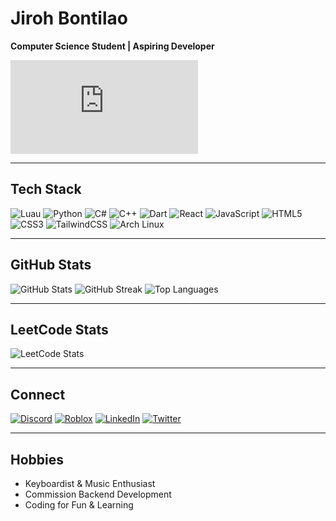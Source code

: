 # Jiroh Bontilao
**Computer Science Student | Aspiring Developer**

![Hero GIF](https://gifdb.com/gif/animated-man-computer-coding-nae6mec378lsg1i3.html)

---

## Tech Stack

![Luau](https://img.shields.io/badge/Luau-%23000000?style=flat&logo=lua&logoColor=white)
![Python](https://img.shields.io/badge/Python-%233776AB?style=flat&logo=python&logoColor=white)
![C#](https://img.shields.io/badge/C%23-%23239120?style=flat&logo=csharp&logoColor=white)
![C++](https://img.shields.io/badge/C%2B%2B-%2300599C?style=flat&logo=cplusplus&logoColor=white)
![Dart](https://img.shields.io/badge/Dart-%230175C2?style=flat&logo=dart&logoColor=white)
![React](https://img.shields.io/badge/React-%23282C34?style=flat&logo=react&logoColor=61DAFB)
![JavaScript](https://img.shields.io/badge/JavaScript-%23323330?style=flat&logo=javascript&logoColor=F7DF1E)
![HTML5](https://img.shields.io/badge/HTML5-%23E34F26?style=flat&logo=html5&logoColor=white)
![CSS3](https://img.shields.io/badge/CSS3-%231572B6?style=flat&logo=css3&logoColor=white)
![TailwindCSS](https://img.shields.io/badge/TailwindCSS-%2338B2AC?style=flat&logo=tailwind-css&logoColor=white)
![Arch Linux](https://img.shields.io/badge/Arch%20Linux-%2D1793D1?style=flat&logo=arch-linux&logoColor=white)

---

## GitHub Stats

![GitHub Stats](https://github-readme-stats.vercel.app/api?username=Jiroh&show_icons=true&theme=radical&hide_title=true)
![GitHub Streak](https://github-readme-streak-stats.herokuapp.com/?user=Jiroh&theme=radical)
![Top Languages](https://github-readme-stats.vercel.app/api/top-langs/?username=Jiroh&layout=compact&theme=radical)

---

## LeetCode Stats

![LeetCode Stats](https://leetcode-stats-six.vercel.app/?username=Jiroh)

---

## Connect

[![Discord](https://img.shields.io/badge/Discord-%237289DA?style=flat&logo=discord&logoColor=white)](https://discord.gg/qXM3uQYwg2)
[![Roblox](https://img.shields.io/badge/Roblox-%232D2D2D?style=flat&logo=roblox&logoColor=white)](https://www.roblox.com/users/480961995/profile)
[![LinkedIn](https://img.shields.io/badge/LinkedIn-%230A66C2?style=flat&logo=linkedin&logoColor=white)](https://www.linkedin.com/in/jiroh-bontilao-39558931a/)
[![Twitter](https://img.shields.io/badge/Twitter-%231DA1F2?style=flat&logo=twitter&logoColor=white)](https://twitter.com/JirohDev)

---

## Hobbies

- Keyboardist & Music Enthusiast
- Commission Backend Development
- Coding for Fun & Learning
